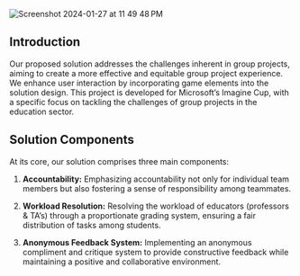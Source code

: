 ![Screenshot 2024-01-27 at 11 49 48 PM](https://github.com/niladrix719/Accountability/assets/91966855/41c7bfd0-2eb0-414a-853e-5e1652539a06)

## Introduction

Our proposed solution addresses the challenges inherent in group projects, aiming to create a more effective and equitable group project experience. We enhance user interaction by incorporating game elements into the solution design. This project is developed for Microsoft’s Imagine Cup, with a specific focus on tackling the challenges of group projects in the education sector.

## Solution Components

At its core, our solution comprises three main components:

1. **Accountability:** Emphasizing accountability not only for individual team members but also fostering a sense of responsibility among teammates.

2. **Workload Resolution:** Resolving the workload of educators (professors & TA’s) through a proportionate grading system, ensuring a fair distribution of tasks among students.

3. **Anonymous Feedback System:** Implementing an anonymous compliment and critique system to provide constructive feedback while maintaining a positive and collaborative environment.
